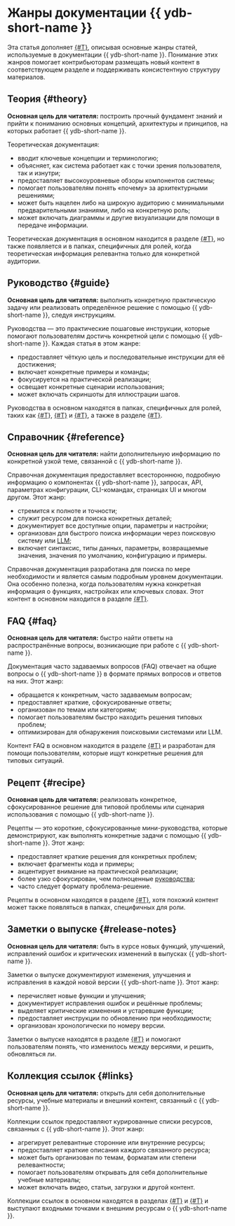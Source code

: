 # Жанры документации {{ ydb-short-name }}

Эта статья дополняет [{#T}](style-guide.md), описывая основные жанры статей, используемые в документации {{ ydb-short-name }}. Понимание этих жанров помогает контрибьюторам размещать новый контент в соответствующем разделе и поддерживать консистентную структуру материалов.

## Теория {#theory}

**Основная цель для читателя:** построить прочный фундамент знаний и прийти к пониманию основных концепций, архитектуры и принципов, на которых работает {{ ydb-short-name }}.

Теоретическая документация:

- вводит ключевые концепции и терминологию;
- объясняет, как система работает как с точки зрения пользователя, так и изнутри;
- предоставляет высокоуровневые обзоры компонентов системы;
- помогает пользователям понять «почему» за архитектурными решениями;
- может быть нацелен либо на широкую аудиторию с минимальными предварительными знаниями, либо на конкретную роль;
- может включать диаграммы и другие визуализации для помощи в передаче информации.

Теоретическая документация в основном находится в разделе [{#T}](../../concepts/index.md), но также появляется и в папках, специфичных для ролей, когда теоретическая информация релевантна только для конкретной аудитории.

## Руководство {#guide}

**Основная цель для читателя:** выполнить конкретную практическую задачу или реализовать определённое решение с помощью {{ ydb-short-name }}, следуя инструкциям.

Руководства — это практические пошаговые инструкции, которые помогают пользователям достичь конкретной цели с помощью {{ ydb-short-name }}. Каждая статья в этом жанре:

- предоставляет чёткую цель и последовательные инструкции для её достижения;
- включает конкретные примеры и команды;
- фокусируется на практической реализации;
- освещает конкретные сценарии использования;
- может включать скриншоты для иллюстрации шагов.

Руководства в основном находятся в папках, специфичных для ролей, таких как [{#T}](../../devops/index.md), [{#T}](../../dev/index.md) и [{#T}](../../security/index.md), а также в разделе [{#T}](../../troubleshooting/index.md).

## Справочник {#reference}

**Основная цель для читателя:** найти дополнительную информацию по конкретной узкой теме, связанной с {{ ydb-short-name }}.

Справочная документация предоставляет всестороннюю, подробную информацию о компонентах {{ ydb-short-name }}, запросах, API, параметрах конфигурации, CLI-командах, страницах UI и многом другом. Этот жанр:

- стремится к полноте и точности;
- служит ресурсом для поиска конкретных деталей;
- документирует все доступные опции, параметры и настройки;
- организован для быстрого поиска информации через поисковую систему или [LLM](https://ru.wikipedia.org/wiki/Большая_языковая_модель);
- включает синтаксис, типы данных, параметры, возвращаемые значения, значения по умолчанию, конфигурацию и примеры.

Справочная документация разработана для поиска по мере необходимости и является самым подробным уровнем документации. Она особенно полезна, когда пользователям нужна конкретная информация о функциях, настройках или ключевых словах. Этот контент в основном находится в разделе [{#T}](../../reference/index.md).

## FAQ {#faq}

**Основная цель для читателя:** быстро найти ответы на распространённые вопросы, возникающие при работе с {{ ydb-short-name }}.

Документация часто задаваемых вопросов (FAQ) отвечает на общие вопросы о {{ ydb-short-name }} в формате прямых вопросов и ответов на них. Этот жанр:

- обращается к конкретным, часто задаваемым вопросам;
- предоставляет краткие, сфокусированные ответы;
- организован по темам или категориям;
- помогает пользователям быстро находить решения типовых проблем;
- оптимизирован для обнаружения поисковыми системами или LLM.

Контент FAQ в основном находится в разделе [{#T}](../../faq/index.md) и разработан для помощи пользователям, которые ищут конкретные решения для типовых ситуаций.

## Рецепт {#recipe}

**Основная цель для читателя:** реализовать конкретное, сфокусированное решение для типовой проблемы или сценария использования с помощью {{ ydb-short-name }}.

Рецепты — это короткие, сфокусированные мини-руководства, которые демонстрируют, как выполнять конкретные задачи с помощью {{ ydb-short-name }}. Этот жанр:

- предоставляет краткие решения для конкретных проблем;
- включает фрагменты кода и примеры;
- акцентирует внимание на практической реализации;
- более узко сфокусирован, чем полноценные [руководства](#guide);
- часто следует формату проблема-решение.

Рецепты в основном находятся в разделе [{#T}](../../recipes/index.md), хотя похожий контент может также появляться в папках, специфичных для роли.

## Заметки о выпуске {#release-notes}

**Основная цель для читателя:** быть в курсе новых функций, улучшений, исправлений ошибок и критических изменений в выпусках {{ ydb-short-name }}.

Заметки о выпуске документируют изменения, улучшения и исправления в каждой новой версии {{ ydb-short-name }}. Этот жанр:

- перечисляет новые функции и улучшения;
- документирует исправления ошибок и решённые проблемы;
- выделяет критические изменения и устаревшие функции;
- предоставляет инструкции по обновлению при необходимости;
- организован хронологически по номеру версии.

Заметки о выпуске находятся в разделе [{#T}](../../changelog-server.md) и помогают пользователям понять, что изменилось между версиями, и решить, обновляться ли.

## Коллекция ссылок {#links}

**Основная цель для читателя:** открыть для себя дополнительные ресурсы, учебные материалы и внешний контент, связанный с {{ ydb-short-name }}.

Коллекции ссылок предоставляют курированные списки ресурсов, связанных с {{ ydb-short-name }}. Этот жанр:

- агрегирует релевантные сторонние или внутренние ресурсы;
- предоставляет краткие описания каждого связанного ресурса;
- может быть организован по темам, форматам или степени релевантности;
- помогает пользователям открывать для себя дополнительные учебные материалы;
- может включать видео, статьи, загрузки и другой контент.

Коллекции ссылок в основном находятся в разделах [{#T}](../../public-materials/videos.md) и [{#T}](../../downloads/index.md) и выступают входными точками к внешним ресурсам о {{ ydb-short-name }}.